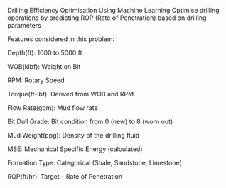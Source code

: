 Drilling Efficiency Optimisation Using Machine Learning
Optimise drilling operations by predicting ROP (Rate of Penetration) based on drilling parameters

Features considered in this problem:

Depth(ft): 1000 to 5000 ft

WOB(klbf): Weight on Bit

RPM: Rotary Speed

Torque(ft-lbf): Derived from WOB and RPM

Flow Rate(gpm): Mud flow rate

Bit Dull Grade: Bit condition from 0 (new) to 8 (worn out)

Mud Weight(ppg): Density of the drilling fluid

MSE: Mechanical Specific Energy (calculated)

Formation Type: Categorical (Shale, Sandstone, Limestone)

ROP(ft/hr): Target – Rate of Penetration